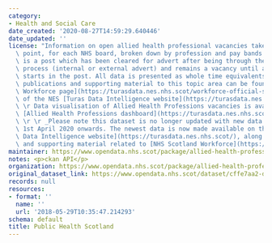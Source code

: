 ```yaml
---
category:
- Health and Social Care
date_created: '2020-08-27T14:59:29.640446'
date_updated: ''
license: "Information on open allied health professional vacancies taken at a census\
  \ point, for each NHS board, broken down by profession and pay bands.\r \r A vacancy\
  \ is a post which has been cleared for advert after being through the redeployment\
  \ process (internal or external advert) and remains a vacancy until an individual\
  \ starts in the post. All data is presented as whole time equivalents.\r \r All\
  \ publications and supporting material to this topic area can be found on the [NHSScotland\
  \ Workforce page](https://turasdata.nes.nhs.scot/workforce-official-statistics/nhsscotland-workforce/)\
  \ of the NES [Turas Data Intelligence website](https://turasdata.nes.nhs.scot/).\r\
  \ \r Data visualisation of Allied Health Professions vacancies is available on the\
  \ [Allied Health Professions dashboard](https://turasdata.nes.nhs.scot/workforce-official-statistics/nhsscotland-workforce/publications/02-june-2020/dashboards/allied-health-professions/).\
  \ \r \r _Please note this dataset is no longer updated with new data releases from\
  \ 1st April 2020 onwards. The newest data is now made available on the [NES Turas\
  \ Data Intelligence website](https://turasdata.nes.nhs.scot/), along with all publications\
  \ and supporting material related to [NHS Scotland Workforce](https://turasdata.nes.nhs.scot/workforce-official-statistics/nhsscotland-workforce/)._"
maintainer: https://www.opendata.nhs.scot/package/allied-health-professional-vacancies
notes: <p>ckan API</p>
organization: https://www.opendata.nhs.scot/package/allied-health-professional-vacancies
original_dataset_link: https://www.opendata.nhs.scot/dataset/cffe7aa2-d065-4933-8448-ae40881615d4/resource/53a23519-59b6-4fde-b9aa-631ecc3dc279/download/allied-health-professional-vacancy_mar18.csv
records: null
resources:
- format: ''
  name: ''
  url: '2018-05-29T10:35:47.214293'
schema: default
title: Public Health Scotland
---
```

